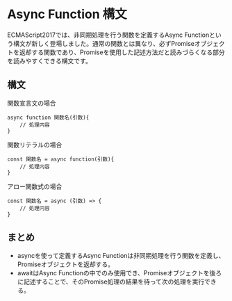 # Async Function 構文
ECMAScript2017では、非同期処理を行う関数を定義するAsync Functionという構文が新しく登場しました。通常の関数とは異なり、必ずPromiseオブジェクトを返却する関数であり、Promiseを使用した記述方法だと読みづらくなる部分を読みやすくできる構文です。

## 構文
関数宣言文の場合
```
async function 関数名(引数){
    // 処理内容
}
```
関数リテラルの場合  
```
const 関数名 = async function(引数){
    // 処理内容
}
```
アロー関数式の場合
```
const 関数名 = async (引数) => {
    // 処理内容
}
``` 
## まとめ

- asyncを使って定義するAsync Functionは非同期処理を行う関数を定義し、Promiseオブジェクトを返却する。
- awaitはAsync Functionの中でのみ使用でき、Promiseオブジェクトを後ろに記述することで、そのPromise処理の結果を待って次の処理を実行できる。
